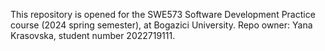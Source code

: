 This repository is opened for the SWE573 Software Development Practice course (2024 spring semester), at Bogazici University. 
Repo owner: Yana Krasovska, student number 2022719111.
